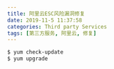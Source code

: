 ```yaml
---
title: 阿里云ESC风险漏洞修复
date: 2019-11-5 11:37:58
categories: Third party Services
tags: [第三方服务, 阿里云, 修复]
---
```


```bash
$ yum check-update
$ yum upgrade
```

